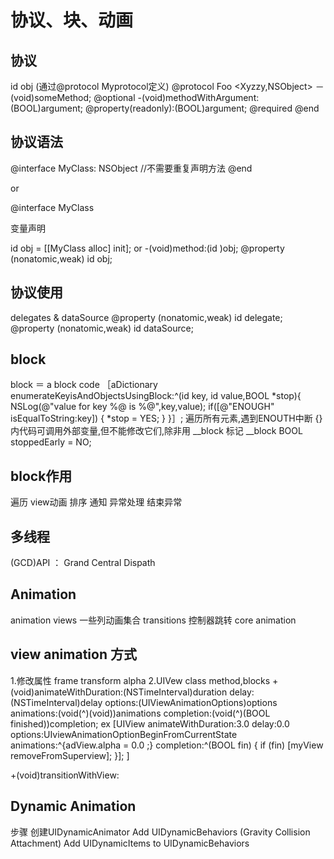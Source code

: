 协议、块、动画
============

协议
----
id <MyProtocol> obj
(通过@protocol Myprotocol定义)
@protocol Foo <Xyzzy,NSObject>
－(void)someMethod;
@optional
-(void)methodWithArgument:(BOOL)argument;
@property(readonly):(BOOL)argument;
@required
@end

协议语法
-------
@interface MyClass: NSObject <Foo>  //不需要重复声明方法
@end

or

@interface MyClass<Foo>

变量声明

id <Foo> obj = [[MyClass alloc] init];
or
-(void)method:(id <Foo>)obj;
@property (nonatomic,weak) id <Foo> obj;

协议使用
-------
delegates & dataSource
@property (nonatomic,weak) id <UISomeObjectDelegate> delegate;
@property (nonatomic,weak) id <UISomeObjectDataSource> dataSource;

block 
-----
block ＝ a block code 
［aDictionary enumerateKeyisAndObjectsUsingBlock:^(id key, id value,BOOL *stop){
	NSLog(@"value for key %@ is %@",key,value);
	if([@"ENOUGH" isEqualToString:key]) {
		*stop = YES;
	}
}］;
遍历所有元素,遇到ENOUTH中断
{}内代码可调用外部变量,但不能修改它们,除非用 __block 标记
__block BOOL stoppedEarly = NO;

block作用
--------
遍历
view动画
排序
通知
异常处理
结束异常

多线程
------
(GCD)API ： Grand Central Dispath

Animation
---------
animation views
一些列动画集合
transitions 
控制器跳转
core animation

view animation 方式
-----------
1.修改属性
frame 
transform
alpha
2.UIVew class method,blocks
+(void)animateWithDuration:(NSTimeInterval)duration
							delay:(NSTimeInterval)delay
							options:(UIViewAnimationOptions)options
							animations:(void(^)(void))animations
							completion:(void(^)(BOOL finished))completion;
ex
[UIView animateWithDuration:3.0
					  delay:0.0
					  options:UIviewAnimationOptionBeginFromCurrentState
					  animations:^{adView.alpha = 0.0 ;}
					  completion:^(BOOL fin) { if (fin) [myView removeFromSuperview]; }];
]

+(void)transitionWithView:

Dynamic Animation
----------------
步骤
创建UIDynamicAnimator
Add UIDynamicBehaviors (Gravity Collision Attachment)
Add UIDynamicItems to UIDynamicBehaviors






